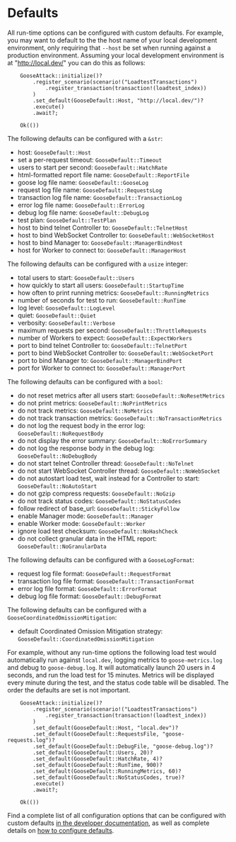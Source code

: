 # Defaults

All run-time options can be configured with custom defaults. For example, you may want to default to the the host name of your local development environment, only requiring that `--host` be set when running against a production environment. Assuming your local development environment is at "http://local.dev/" you can do this as follows:

```rust,ignore
    GooseAttack::initialize()?
        .register_scenario(scenario!("LoadtestTransactions")
            .register_transaction(transaction!(loadtest_index))
        )
        .set_default(GooseDefault::Host, "http://local.dev/")?
        .execute()
        .await?;

    Ok(())
```

The following defaults can be configured with a `&str`:
 - host: `GooseDefault::Host`
 - set a per-request timeout: `GooseDefault::Timeout`
 - users to start per second: `GooseDefault::HatchRate`
 - html-formatted report file name: `GooseDefault::ReportFile`
 - goose log file name: `GooseDefault::GooseLog`
 - request log file name: `GooseDefault::RequestsLog`
 - transaction log file name: `GooseDefault::TransactionLog`
 - error log file name: `GooseDefault::ErrorLog`
 - debug log file name: `GooseDefault::DebugLog`
 - test plan: `GooseDefault::TestPlan`
 - host to bind telnet Controller to: `GooseDefault::TelnetHost`
 - host to bind WebSocket Controller to: `GooseDefault::WebSocketHost`
 - host to bind Manager to: `GooseDefault::ManagerBindHost`
 - host for Worker to connect to: `GooseDefault::ManagerHost`

The following defaults can be configured with a `usize` integer:
 - total users to start: `GooseDefault::Users`
 - how quickly to start all users: `GooseDefault::StartupTime`
 - how often to print running metrics: `GooseDefault::RunningMetrics`
 - number of seconds for test to run: `GooseDefault::RunTime`
 - log level: `GooseDefault::LogLevel`
 - quiet: `GooseDefault::Quiet`
 - verbosity: `GooseDefault::Verbose`
 - maximum requests per second: `GooseDefault::ThrottleRequests`
 - number of Workers to expect: `GooseDefault::ExpectWorkers`
 - port to bind telnet Controller to: `GooseDefault::TelnetPort`
 - port to bind WebSocket Controller to: `GooseDefault::WebSocketPort`
 - port to bind Manager to: `GooseDefault::ManagerBindPort`
 - port for Worker to connect to: `GooseDefault::ManagerPort`

The following defaults can be configured with a `bool`:
 - do not reset metrics after all users start: `GooseDefault::NoResetMetrics`
 - do not print metrics: `GooseDefault::NoPrintMetrics`
 - do not track metrics: `GooseDefault::NoMetrics`
 - do not track transaction metrics: `GooseDefault::NoTransactionMetrics`
 - do not log the request body in the error log: `GooseDefault::NoRequestBody`
 - do not display the error summary: `GooseDefault::NoErrorSummary`
 - do not log the response body in the debug log: `GooseDefault::NoDebugBody`
 - do not start telnet Controller thread: `GooseDefault::NoTelnet`
 - do not start WebSocket Controller thread: `GooseDefault::NoWebSocket`
 - do not autostart load test, wait instead for a Controller to start: `GooseDefault::NoAutoStart`
 - do not gzip compress requests: `GooseDefault::NoGzip`
 - do not track status codes: `GooseDefault::NoStatusCodes`
 - follow redirect of base_url: `GooseDefault::StickyFollow`
 - enable Manager mode: `GooseDefault::Manager`
 - enable Worker mode: `GooseDefault::Worker`
 - ignore load test checksum: `GooseDefault::NoHashCheck`
 - do not collect granular data in the HTML report: `GooseDefault::NoGranularData`

The following defaults can be configured with a `GooseLogFormat`:
 - request log file format: `GooseDefault::RequestFormat`
 - transaction log file format: `GooseDefault::TransactionFormat`
 - error log file format: `GooseDefault::ErrorFormat`
 - debug log file format: `GooseDefault::DebugFormat`

The following defaults can be configured with a `GooseCoordinatedOmissionMitigation`:
 - default Coordinated Omission Mitigation strategy: `GooseDefault::CoordinatedOmissionMitigation`

For example, without any run-time options the following load test would automatically run against `local.dev`, logging metrics to `goose-metrics.log` and debug to `goose-debug.log`. It will automatically launch 20 users in 4 seconds, and run the load test for 15 minutes. Metrics will be displayed every minute during the test, and the status code table will be disabled. The order the defaults are set is not important.

```rust,ignore
    GooseAttack::initialize()?
        .register_scenario(scenario!("LoadtestTransactions")
            .register_transaction(transaction!(loadtest_index))
        )
        .set_default(GooseDefault::Host, "local.dev")?
        .set_default(GooseDefault::RequestsFile, "goose-requests.log")?
        .set_default(GooseDefault::DebugFile, "goose-debug.log")?
        .set_default(GooseDefault::Users, 20)?
        .set_default(GooseDefault::HatchRate, 4)?
        .set_default(GooseDefault::RunTime, 900)?
        .set_default(GooseDefault::RunningMetrics, 60)?
        .set_default(GooseDefault::NoStatusCodes, true)?
        .execute()
        .await?;

    Ok(())
```

Find a complete list of all configuration options that can be configured with custom defaults [in the developer documentation](https://docs.rs/goose/*/goose/config/enum.GooseDefault.html), as well as complete details on [how to configure defaults](https://docs.rs/goose/*/goose/config/trait.GooseDefaultType.html).